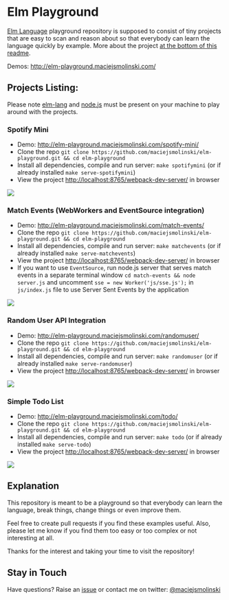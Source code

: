 # Elm Playground

[Elm Language](http://elm-lang.org/) playground repository is supposed to consist of tiny projects that are easy to scan and reason about so that everybody can learn the language quickly by example. More about the project [at the bottom of this readme](#explanation).

Demos: http://elm-playground.maciejsmolinski.com/

## Projects Listing:

Please note [elm-lang](http://elm-lang.org/) and [node.js](https://nodejs.org/en/) must be present on your machine to play around with the projects.

### Spotify Mini

* Demo: http://elm-playground.maciejsmolinski.com/spotify-mini/
* Clone the repo `git clone https://github.com/maciejsmolinski/elm-playground.git && cd elm-playground`
* Install all dependencies, compile and run server: `make spotifymini` (or if already installed `make serve-spotifymini`)
* View the project [http://localhost:8765/webpack-dev-server/](http://localhost:8765/webpack-dev-server/) in browser

![](https://placehold.it/300x200?text=Spotify+Mini)

### Match Events (WebWorkers and EventSource integration)

* Demo: http://elm-playground.maciejsmolinski.com/match-events/
* Clone the repo `git clone https://github.com/maciejsmolinski/elm-playground.git && cd elm-playground`
* Install all dependencies, compile and run server: `make matchevents` (or if already installed `make serve-matchevents`)
* View the project [http://localhost:8765/webpack-dev-server/](http://localhost:8765/webpack-dev-server/) in browser
* If you want to use `EventSource`, run node.js server that serves match events in a separate terminal window `cd match-events && node server.js` and uncomment `sse = new Worker('js/sse.js');` in `js/index.js` file to use Server Sent Events by the application

![](https://cdn.pbrd.co/images/2jOEmm9Z.gif)

### Random User API Integration

* Demo: http://elm-playground.maciejsmolinski.com/randomuser/
* Clone the repo `git clone https://github.com/maciejsmolinski/elm-playground.git && cd elm-playground`
* Install all dependencies, compile and run server: `make randomuser` (or if already installed `make serve-randomuser`)
* View the project [http://localhost:8765/webpack-dev-server/](http://localhost:8765/webpack-dev-server/) in browser

![](https://cdn.pbrd.co/images/2dcPR5Z8.gif)

### Simple Todo List

* Demo: http://elm-playground.maciejsmolinski.com/todo/
* Clone the repo `git clone https://github.com/maciejsmolinski/elm-playground.git && cd elm-playground`
* Install all dependencies, compile and run server: `make todo` (or if already installed `make serve-todo`)
* View the project [http://localhost:8765/webpack-dev-server/](http://localhost:8765/webpack-dev-server/) in browser

![](https://cdn.pbrd.co/images/2deeSDdY.gif)

## Explanation

This repository is meant to be a playground so that everybody can learn the language, break things, change things or even improve them.

Feel free to create pull requests if you find these examples useful. Also, please let me know if you find them too easy or too complex or not interesting at all.

Thanks for the interest and taking your time to visit the repository!

## Stay in Touch

Have questions? Raise an [issue](https://github.com/maciejsmolinski/elm-playground/issues) or contact me on twitter: [@maciejsmolinski](https://twitter.com/maciejsmolinski)

